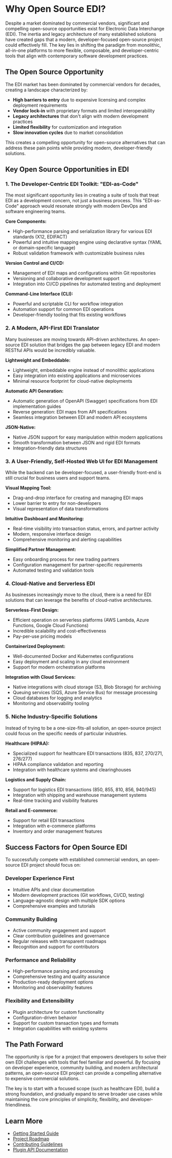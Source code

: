 # Why Open Source EDI?

Despite a market dominated by commercial vendors, significant and compelling open-source opportunities exist for Electronic Data Interchange (EDI). The inertia and legacy architecture of many established solutions have created gaps that a modern, developer-focused open-source project could effectively fill. The key lies in shifting the paradigm from monolithic, all-in-one platforms to more flexible, composable, and developer-centric tools that align with contemporary software development practices.

## The Open Source Opportunity

The EDI market has been dominated by commercial vendors for decades, creating a landscape characterized by:

- **High barriers to entry** due to expensive licensing and complex deployment requirements
- **Vendor lock-in** with proprietary formats and limited interoperability
- **Legacy architectures** that don't align with modern development practices
- **Limited flexibility** for customization and integration
- **Slow innovation cycles** due to market consolidation

This creates a compelling opportunity for open-source alternatives that can address these pain points while providing modern, developer-friendly solutions.

## Key Open Source Opportunities in EDI

### 1. The Developer-Centric EDI Toolkit: "EDI-as-Code"

The most significant opportunity lies in creating a suite of tools that treat EDI as a development concern, not just a business process. This "EDI-as-Code" approach would resonate strongly with modern DevOps and software engineering teams.

**Core Components:**
- High-performance parsing and serialization library for various EDI standards (X12, EDIFACT)
- Powerful and intuitive mapping engine using declarative syntax (YAML or domain-specific language)
- Robust validation framework with customizable business rules

**Version Control and CI/CD:**
- Management of EDI maps and configurations within Git repositories
- Versioning and collaborative development support
- Integration into CI/CD pipelines for automated testing and deployment

**Command-Line Interface (CLI):**
- Powerful and scriptable CLI for workflow integration
- Automation support for common EDI operations
- Developer-friendly tooling that fits existing workflows

### 2. A Modern, API-First EDI Translator

Many businesses are moving towards API-driven architectures. An open-source EDI solution that bridges the gap between legacy EDI and modern RESTful APIs would be incredibly valuable.

**Lightweight and Embeddable:**
- Lightweight, embeddable engine instead of monolithic applications
- Easy integration into existing applications and microservices
- Minimal resource footprint for cloud-native deployments

**Automatic API Generation:**
- Automatic generation of OpenAPI (Swagger) specifications from EDI implementation guides
- Reverse generation: EDI maps from API specifications
- Seamless integration between EDI and modern API ecosystems

**JSON-Native:**
- Native JSON support for easy manipulation within modern applications
- Smooth transformation between JSON and rigid EDI formats
- Integration-friendly data structures

### 3. A User-Friendly, Self-Hosted Web UI for EDI Management

While the backend can be developer-focused, a user-friendly front-end is still crucial for business users and support teams.

**Visual Mapping Tool:**
- Drag-and-drop interface for creating and managing EDI maps
- Lower barrier to entry for non-developers
- Visual representation of data transformations

**Intuitive Dashboard and Monitoring:**
- Real-time visibility into transaction status, errors, and partner activity
- Modern, responsive interface design
- Comprehensive monitoring and alerting capabilities

**Simplified Partner Management:**
- Easy onboarding process for new trading partners
- Configuration management for partner-specific requirements
- Automated testing and validation tools

### 4. Cloud-Native and Serverless EDI

As businesses increasingly move to the cloud, there is a need for EDI solutions that can leverage the benefits of cloud-native architectures.

**Serverless-First Design:**
- Efficient operation on serverless platforms (AWS Lambda, Azure Functions, Google Cloud Functions)
- Incredible scalability and cost-effectiveness
- Pay-per-use pricing models

**Containerized Deployment:**
- Well-documented Docker and Kubernetes configurations
- Easy deployment and scaling in any cloud environment
- Support for modern orchestration platforms

**Integration with Cloud Services:**
- Native integrations with cloud storage (S3, Blob Storage) for archiving
- Queuing services (SQS, Azure Service Bus) for message processing
- Cloud databases for logging and analytics
- Monitoring and observability tooling

### 5. Niche Industry-Specific Solutions

Instead of trying to be a one-size-fits-all solution, an open-source project could focus on the specific needs of particular industries.

**Healthcare (HIPAA):**
- Specialized support for healthcare EDI transactions (835, 837, 270/271, 276/277)
- HIPAA compliance validation and reporting
- Integration with healthcare systems and clearinghouses

**Logistics and Supply Chain:**
- Support for logistics EDI transactions (850, 855, 810, 856, 940/945)
- Integration with shipping and warehouse management systems
- Real-time tracking and visibility features

**Retail and E-commerce:**
- Support for retail EDI transactions
- Integration with e-commerce platforms
- Inventory and order management features

## Success Factors for Open Source EDI

To successfully compete with established commercial vendors, an open-source EDI project should focus on:

### Developer Experience First
- Intuitive APIs and clear documentation
- Modern development practices (Git workflows, CI/CD, testing)
- Language-agnostic design with multiple SDK options
- Comprehensive examples and tutorials

### Community Building
- Active community engagement and support
- Clear contribution guidelines and governance
- Regular releases with transparent roadmaps
- Recognition and support for contributors

### Performance and Reliability
- High-performance parsing and processing
- Comprehensive testing and quality assurance
- Production-ready deployment options
- Monitoring and observability features

### Flexibility and Extensibility
- Plugin architecture for custom functionality
- Configuration-driven behavior
- Support for custom transaction types and formats
- Integration capabilities with existing systems

## The Path Forward

The opportunity is ripe for a project that empowers developers to solve their own EDI challenges with tools that feel familiar and powerful. By focusing on developer experience, community building, and modern architectural patterns, an open-source EDI project can provide a compelling alternative to expensive commercial solutions.

The key is to start with a focused scope (such as healthcare EDI), build a strong foundation, and gradually expand to serve broader use cases while maintaining the core principles of simplicity, flexibility, and developer-friendliness.

## Learn More

- [Getting Started Guide](getting-started.md)
- [Project Roadmap](roadmap.md)
- [Contributing Guidelines](../CONTRIBUTING.md)
- [Plugin API Documentation](plugin-api.md)